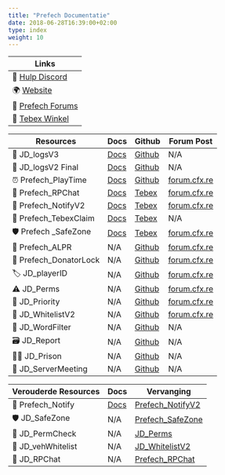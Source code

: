```yaml
---
title: "Prefech Documentatie"
date: 2018-06-28T16:39:00+02:00
type: index
weight: 10
---
```


Links |
--- |
💬 [Hulp Discord](https://discord.gg/prefech) |
🌍 [Website](https://prefech.com/) |
💬 [Prefech Forums](https://forum.prefech.com/) |
🛒 [Tebex Winkel](https://prefech.tebex.io/) |

Resources | Docs | Github | Forum Post |
--- | --- | --- | -- |
📑 JD_logsV3 | [Docs](./jd_logsv3/) | [Github](https://github.com/prefech/jd_logsv3) | N/A |
📑 JD_logsV2 Final | [Docs](./jd_logs/) | [Github](https://github.com/prefech/jd_logs) | N/A
⏰ Prefech_PlayTime | [Docs](./playtime/) | [Github](https://github.com/prefech/Prefech_playTime) | [forum.cfx.re](https://forum.cfx.re/t/prefech-playtime/4772300)
💬 Prefech_RPChat | [Docs](./rpchat/) | [Tebex](https://prefech.tebex.io/package/4832919) | [forum.cfx.re](https://forum.cfx.re/t/prefech-rpchat-with-chat-modes/4789722) |
🔔 Prefech_NotifyV2 | [Docs](./notifyv2/) | [Tebex](https://prefech.tebex.io/package/4973197) | [forum.cfx.re](https://forum.cfx.re/t/prefech-notify-v2/4817324) |
🛒 Prefech_TebexClaim | [Docs](./tebexclaim/) | [Tebex](https://prefech.tebex.io/package/5192898) | N/A |
🛡️ Prefech _SafeZone | [Docs](./safezone/) | [Tebex](https://prefech.tebex.io/package/4976675) | [forum.cfx.re](https://forum.cfx.re/t/prefech-safezone/4818011/)
📸 Prefech_ALPR | N/A | [Github](https://github.com/prefech/Prefech_ALPR) | [forum.cfx.re](https://forum.cfx.re/t/prefech-alpr/2653668) |
🔐 Prefech_DonatorLock | N/A | [Github](https://github.com/prefech/Prefech_DonatorLock) | [forum.cfx.re](https://forum.cfx.re/t/prefech-donatorlock/4772236) |
🏷️ JD_playerID | N/A | [Github](https://github.com/prefech/JD_playerID) | [forum.cfx.re](https://forum.cfx.re/t/release-jd-playerid/1505413)
⚠️ JD_Perms | N/A | [Github](https://github.com/prefech/JD_Perms) | [forum.cfx.re](https://forum.cfx.re/t/jd-perms-easy-ace-permissions/2268584) |
🚨 JD_Priority | N/A | [Github](https://github.com/prefech/JD_Priority) | [forum.cfx.re](https://forum.cfx.re/t/jd-priority/1888171) |
📃 JD_WhitelistV2 | N/A | [Github](https://github.com/prefech/JD_WhitelistV2) | [forum.cfx.re](https://forum.cfx.re/t/jd-whitelistv2-ace-permission-vehicle-weapon-whitelisting/2239683) |
🤬 JD_WordFilter | N/A | [Github](https://github.com/prefech/JD_WordFilter) | N/A |
🗃️ JD_Report | N/A | [Github](https://github.com/prefech/JD_Report) | N/A |
👮🏼 JD_Prison |  N/A | [Github](https://github.com/prefech/JD_Prison) | N/A |
🏢 JD_ServerMeeting | N/A | [Github](https://github.com/prefech/JD_ServerMeeting) | N/A |


Verouderde Resources | Docs | Vervanging |
--- | -- | -- |
🔔 Prefech_Notify | [Docs](./notify/) | [Prefech_NotifyV2](./notifyv2/)
🛡️ JD_SafeZone | N/A | [Prefech_SafeZone](./safezone/) |
🛅 JD_PermCheck | N/A | [JD_Perms](https://github.com/prefech/JD_Perms) |
🚗 JD_vehWhitelist | N/A | [JD_WhitelistV2](https://github.com/prefech/JD_WhitelistV2) |
💬 JD_RPChat | N/A | [Prefech_RPChat](./rpchat/) |

